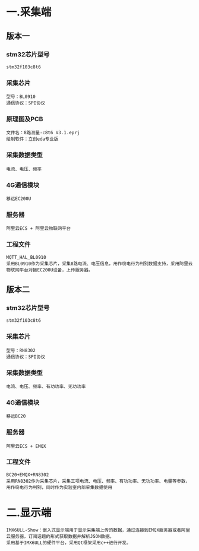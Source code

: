 # 一.采集端

## 版本一

### stm32芯片型号
    stm32f103c8t6
### 采集芯片
    型号：BL0910
    通信协议：SPI协议

### 原理图及PCB
    文件名：8路测量-c8t6 V3.1.eprj
    绘制软件：立创eda专业版

### 采集数据类型
    电流、电压、频率

### 4G通信模块
    移远EC200U

### 服务器
    阿里云ECS + 阿里云物联网平台

### 工程文件
    MQTT_HAL_BL0910
    采用BL0910作为采集芯片，采集8路电流、电压信息，用作窃电行为判别数据支持，采用阿里云物联网平台对接EC200U设备，上传服务器。

## 版本二

### stm32芯片型号
    stm32f103c8t6

### 采集芯片
    型号：RN8302
    通信协议：SPI协议

### 采集数据类型
    电流、电压、频率、有功功率、无功功率

### 4G通信模块
    移远BC20

### 服务器
    阿里云ECS + EMQX

### 工程文件
    BC20+EMQX+RN8302
    采用RN8302作为采集芯片，采集三项电流、电压、频率、有功功率、无功功率、电量等参数，用作窃电行为判别，同时作为实验室内部采集数据使用

# 二.显示端
    IMX6ULL-Show：嵌入式显示端用于显示采集端上传的数据，通过连接到EMQX服务器或者阿里云服务器，订阅话题的形式获取数据并解析JSON数据。
    采用基于IMX6ULL的硬件平台，采用Qt框架采用c++进行开发。
